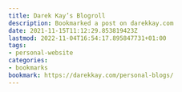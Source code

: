 ```yaml
---
title: Darek Kay’s Blogroll
description: Bookmarked a post on darekkay.com
date: 2021-11-15T11:12:29.853819423Z
lastmod: 2022-11-04T16:54:17.895847731+01:00
tags:
- personal-website
categories:
- bookmarks
bookmark: https://darekkay.com/personal-blogs/
---
```



